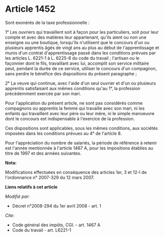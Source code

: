# Article 1452

Sont exonérés de la taxe professionnelle : 

1° Les ouvriers qui travaillent soit à façon pour les particuliers, soit pour leur compte et avec des matières leur
appartenant, qu'ils aient ou non une enseigne ou une boutique, lorsqu'ils n'utilisent que le concours d'un ou plusieurs
apprentis âgés de vingt ans au plus au début de l'apprentissage et munis d'un contrat d'apprentissage passé dans les
conditions prévues par les articles L. 6221-1 à L. 6225-8 du code du travail ; l'artisan ou le façonnier dont le fils,
travaillant avec lui, accomplit son service militaire peut, pendant la durée de ce service, utiliser le concours d'un
compagnon, sans perdre le bénéfice des dispositions du présent paragraphe ; 

2° La veuve qui continue, avec l'aide d'un seul ouvrier et d'un ou plusieurs apprentis satisfaisant aux mêmes conditions
qu'au 1°, la profession précédemment exercée par son mari. 

Pour l'application du présent article, ne sont pas considérés comme compagnons ou apprentis la femme qui travaille avec son
mari, ni les enfants qui travaillent avec leur père ou leur mère, ni le simple manoeuvre dont le concours est indispensable à
l'exercice de la profession. 

Ces dispositions sont applicables, sous les mêmes conditions, aux sociétés imposées dans les conditions prévues au 4° de
l'article 8. 

Pour l'appréciation du nombre de salariés, la période de référence à retenir est l'année mentionnée à l'article 1467 A, pour
les impositions établies au titre de 1997 et des années suivantes.

**Nota:**

Modifications effectuées en conséquence des articles 1er, 3 et 12-I de l'ordonnance n° 2007-329 du 12 mars 2007.

**Liens relatifs à cet article**

_Modifié par_:

  - Décret n°2008-294 du 1er avril 2008 - art. 1

_Cite_:

  - Code général des impôts, CGI. - art. 1467 A
  - Code du travail - art. L6221-1
